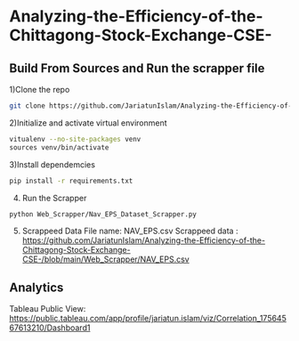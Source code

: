 # Analyzing-the-Efficiency-of-the-Chittagong-Stock-Exchange-CSE-

## Build From Sources and Run the scrapper file

1)Clone the repo 
```bash
git clone https://github.com/JariatunIslam/Analyzing-the-Efficiency-of-the-Chittagong-Stock-Exchange-CSE-.git
```
2)Initialize and activate virtual environment
```bash
vitualenv --no-site-packages venv
sources venv/bin/activate
```
3)Install dependemcies 
```bash
pip install -r requirements.txt
```
4) Run the Scrapper
```bash
python Web_Scrapper/Nav_EPS_Dataset_Scrapper.py
```
5) Scrappeed  Data File name: NAV_EPS.csv
Scrappeed data : https://github.com/JariatunIslam/Analyzing-the-Efficiency-of-the-Chittagong-Stock-Exchange-CSE-/blob/main/Web_Scrapper/NAV_EPS.csv

## Analytics

Tableau Public View: https://public.tableau.com/app/profile/jariatun.islam/viz/Correlation_17564567613210/Dashboard1
